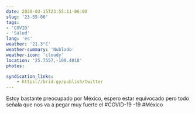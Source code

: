 ```yaml
---
date: 2020-03-15T23:55:11-06:00
slug: '23-55-06'
tags:
- 'COVID'
- 'Salud'
lang: 'es'
weather: '21.3°C'
weather-summary: 'Nublado'
weather-icon: 'cloudy'
location: '25.7557,-100.4018'
photos:

syndication_links:
    - https://brid.gy/publish/twitter
---
```

Estoy bastante preocupado por México, espero estar equivocado pero todo señala que nos va a pegar muy fuerte el #COVID-19 -19 #México 